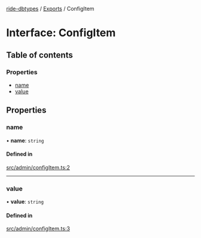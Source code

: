 [ride-dbtypes](../README.md) / [Exports](../modules.md) / ConfigItem

# Interface: ConfigItem

## Table of contents

### Properties

- [name](ConfigItem.md#name)
- [value](ConfigItem.md#value)

## Properties

### name

• **name**: `string`

#### Defined in

[src/admin/configItem.ts:2](https://github.com/gatitolabs/ride-dbtypes/blob/c046978/src/admin/configItem.ts#L2)

___

### value

• **value**: `string`

#### Defined in

[src/admin/configItem.ts:3](https://github.com/gatitolabs/ride-dbtypes/blob/c046978/src/admin/configItem.ts#L3)

